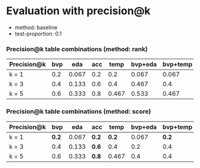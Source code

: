 # Evaluation with precision@k
* method: baseline
* test-proportion: 0.1
### Precision@k table combinations (method: rank)
| Precision@k | bvp | eda | acc | temp | bvp+eda | bvp+temp | eda+acc | eda+temp | acc+temp | bvp+eda+acc | bvp+eda+temp | bvp+acc+temp | eda+acc+temp | bvp+eda+acc+temp | 
|---|---|---|---|---|---|---|---|---|---|---|---|---|---|---|
| k = 1 | 0.2 | 0.067 | 0.2 | 0.2 | 0.067 | 0.067 | 0.067 | 0.067 | **0.333** | 0.2 | 0.067 | 0.133 | 0.2 | 0.2 | 
| k = 3 | 0.4 | 0.133 | 0.6 | 0.4 | 0.467 | 0.4 | 0.467 | 0.2 | 0.4 | 0.6 | 0.6 | 0.667 | 0.533 | **0.733** | 
| k = 5 | 0.6 | 0.333 | 0.8 | 0.467 | 0.533 | 0.467 | 0.667 | 0.533 | 0.6 | 0.8 | 0.733 | **0.867** | 0.733 | 0.8 | 

### Precision@k table combinations (method: score)
| Precision@k | bvp | eda | acc | temp | bvp+eda | bvp+temp | eda+acc | eda+temp | acc+temp | bvp+eda+acc | bvp+eda+temp | bvp+acc+temp | eda+acc+temp | bvp+eda+acc+temp | 
|---|---|---|---|---|---|---|---|---|---|---|---|---|---|---|
| k = 1 | **0.2** | 0.067 | **0.2** | **0.2** | 0.067 | **0.2** | 0.067 | 0.067 | **0.2** | 0.067 | 0.067 | **0.2** | 0.133 | 0.133 | 
| k = 3 | 0.4 | 0.133 | **0.6** | 0.4 | 0.2 | 0.4 | 0.333 | 0.133 | 0.467 | 0.333 | 0.133 | 0.467 | 0.333 | 0.333 | 
| k = 5 | 0.6 | 0.333 | **0.8** | 0.467 | 0.4 | 0.4 | 0.467 | 0.467 | 0.533 | 0.533 | 0.533 | 0.667 | 0.533 | 0.533 | 

